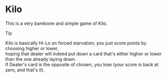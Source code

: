 # Kilo

This is a very barebone and simple game of Kilo.

>[!TIP]
>Kilo is basically Hi-Lo on forced starvation; you just score points by choosing higher or lower,<br>hoping that dealer will indeed put down a card that's either higher or lower than the one already laying down.<br>If Dealer's card is the opposite of chosen, you lose (your score is back at zero, and that's it).
